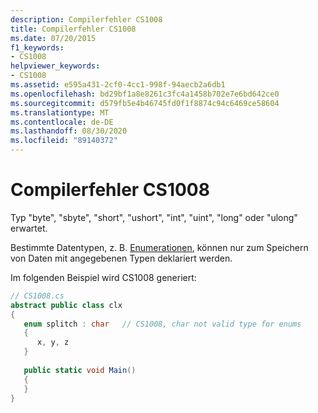 ```yaml
---
description: Compilerfehler CS1008
title: Compilerfehler CS1008
ms.date: 07/20/2015
f1_keywords:
- CS1008
helpviewer_keywords:
- CS1008
ms.assetid: e595a431-2cf0-4cc1-998f-94aecb2a6db1
ms.openlocfilehash: bd29bf1a8e8261c3fc4a1458b702e7e6bd642ce0
ms.sourcegitcommit: d579fb5e4b46745fd0f1f8874c94c6469ce58604
ms.translationtype: MT
ms.contentlocale: de-DE
ms.lasthandoff: 08/30/2020
ms.locfileid: "89140372"
---
```

# <a name="compiler-error-cs1008"></a>Compilerfehler CS1008
Typ "byte", "sbyte", "short", "ushort", "int", "uint", "long" oder "ulong" erwartet.  
  
 Bestimmte Datentypen, z. B. [Enumerationen](../language-reference/builtin-types/enum.md), können nur zum Speichern von Daten mit angegebenen Typen deklariert werden.  
  
 Im folgenden Beispiel wird CS1008 generiert:  
  
```csharp  
// CS1008.cs  
abstract public class clx  
{  
   enum splitch : char   // CS1008, char not valid type for enums  
   {  
      x, y, z  
   }  
  
   public static void Main()  
   {  
   }  
}  
```
